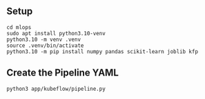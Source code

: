 ## Setup

```git clone https://github.com/basildevops/mlops.git
cd mlops
sudo apt install python3.10-venv
python3.10 -m venv .venv
source .venv/bin/activate
python3.10 -m pip install numpy pandas scikit-learn joblib kfp
```


## Create the Pipeline YAML

```python3 app/kubeflow/component.py
python3 app/kubeflow/pipeline.py
```
